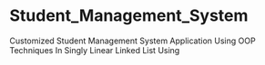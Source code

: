 # Student_Management_System
Customized Student Management System Application Using OOP Techniques In Singly Linear Linked List Using 
